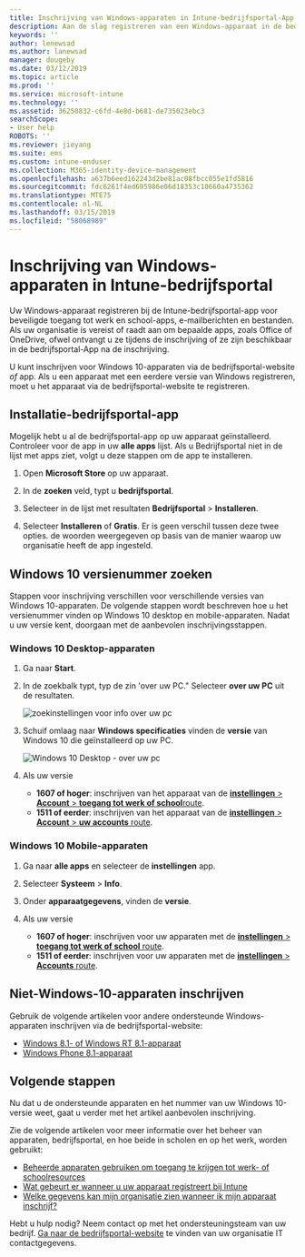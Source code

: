 ```yaml
---
title: Inschrijving van Windows-apparaten in Intune-bedrijfsportal-App | Microsoft Docs
description: Aan de slag registreren van een Windows-apparaat in de bedrijfsportal-App
keywords: ''
author: lenewsad
ms.author: lanewsad
manager: dougeby
ms.date: 03/12/2019
ms.topic: article
ms.prod: ''
ms.service: microsoft-intune
ms.technology: ''
ms.assetid: 36250832-c6fd-4e8d-b681-de735023ebc3
searchScope:
- User help
ROBOTS: ''
ms.reviewer: jieyang
ms.suite: ems
ms.custom: intune-enduser
ms.collection: M365-identity-device-management
ms.openlocfilehash: a637b6eed162243d2be81ac08fbcc055e1fd5816
ms.sourcegitcommit: fdc6261f4ed695986e06d18353c10660a4735362
ms.translationtype: MTE75
ms.contentlocale: nl-NL
ms.lasthandoff: 03/15/2019
ms.locfileid: "58068989"
---
```

# <a name="windows-device-enrollment-in-intune-company-portal"></a>Inschrijving van Windows-apparaten in Intune-bedrijfsportal  

Uw Windows-apparaat registreren bij de Intune-bedrijfsportal-app voor beveiligde toegang tot werk en school-apps, e-mailberichten en bestanden. Als uw organisatie is vereist of raadt aan om bepaalde apps, zoals Office of OneDrive, ofwel ontvangt u ze tijdens de inschrijving of ze zijn beschikbaar in de bedrijfsportal-App na de inschrijving.  

U kunt inschrijven voor Windows 10-apparaten via de bedrijfsportal-website *of* app. Als u een apparaat met een eerdere versie van Windows registreren, moet u het apparaat via de bedrijfsportal-website te registreren.  

## <a name="install-company-portal-app"></a>Installatie-bedrijfsportal-app  
Mogelijk hebt u al de bedrijfsportal-app op uw apparaat geïnstalleerd. Controleer voor de app in uw __alle apps__ lijst.  Als u Bedrijfsportal niet in de lijst met apps ziet, volgt u deze stappen om de app te installeren.  

1. Open **Microsoft Store** op uw apparaat.

2. In de **zoeken** veld, typt u **bedrijfsportal**.

3. Selecteer in de lijst met resultaten **Bedrijfsportal** > **Installeren**.

4. Selecteer **Installeren** of **Gratis**. Er is geen verschil tussen deze twee opties. de woorden weergegeven op basis van de manier waarop uw organisatie heeft de app ingesteld.  

## <a name="find-windows-10-version-number"></a>Windows 10 versienummer zoeken  
Stappen voor inschrijving verschillen voor verschillende versies van Windows 10-apparaten. De volgende stappen wordt beschreven hoe u het versienummer vinden op Windows 10 desktop en mobile-apparaten. Nadat u uw versie kent, doorgaan met de aanbevolen inschrijvingsstappen.  

### <a name="windows-10-desktop-devices"></a>Windows 10 Desktop-apparaten  

1. Ga naar **Start**.

2. In de zoekbalk typt, typ de zin 'over uw PC." Selecteer __over uw PC__ uit de resultaten.  


   ![zoekinstellingen voor info over uw pc](media/searching_for_about_your_pc.png)  

3. Schuif omlaag naar **Windows specificaties** vinden de **versie** van Windows 10 die geïnstalleerd op uw PC.  


   ![Windows 10 Desktop - over uw pc](media/settings_about_pc.png)  

4. Als uw versie  

    *  __1607 of hoger__: inschrijven van het apparaat van de [ **instellingen** > **Account** > **toegang tot werk of school**route](enroll-windows-10-device.md#enroll-windows-10-version-1607-and-later-device).   
    * __1511 of eerder__: inschrijven van het apparaat van de [ **instellingen** > **Account** > **uw accounts** route](enroll-windows-10-device.md#enroll-windows-10-version-1511-and-earlier-device).  

### <a name="windows-10-mobile-devices"></a>Windows 10 Mobile-apparaten       

1.  Ga naar __alle apps__ en selecteer de __instellingen__ app.  
2.  Selecteer __Systeem__ > __Info__.      
3.  Onder __apparaatgegevens__, vinden de __versie__.  
4. Als uw versie  

    *  __1607 of hoger__: inschrijven voor uw apparaten met de [ **instellingen** > **toegang tot werk of school** route](enroll-windows-10-device.md#enroll-windows-10-version-1607-and-later-device).   
    * __1511 of eerder__: inschrijven voor uw apparaten met de [ **instellingen** > **Accounts** route](enroll-windows-10-device.md#enroll-windows-10-version-1511-and-earlier-device).  

## <a name="enroll-non-windows-10-devices"></a>Niet-Windows-10-apparaten inschrijven  
Gebruik de volgende artikelen voor andere ondersteunde Windows-apparaten inschrijven via de bedrijfsportal-website:   
* [Windows 8.1- of Windows RT 8.1-apparaat](enroll-your-W81-or-rt81-windows.md)  
* [Windows Phone 8.1-apparaat](enroll-your-wp81-windows.md)    

## <a name="next-steps"></a>Volgende stappen  
Nu dat u de ondersteunde apparaten en het nummer van uw Windows 10-versie weet, gaat u verder met het artikel aanbevolen inschrijving.  
 
Zie de volgende artikelen voor meer informatie over het beheer van apparaten, bedrijfsportal, en hoe beide in scholen en op het werk, worden gebruikt:  
* [Beheerde apparaten gebruiken om toegang te krijgen tot werk- of schoolresources](use-managed-devices-to-get-work-done.md)  
* [Wat gebeurt er wanneer u uw apparaat registreert bij Intune](what-happens-if-you-install-the-company-portal-app-and-enroll-your-device-in-intune-windows.md)  
* [Welke gegevens kan mijn organisatie zien wanneer ik mijn apparaat inschrijf?](what-info-can-your-company-see-when-you-enroll-your-device-in-intune.md)  

Hebt u hulp nodig? Neem contact op met het ondersteuningsteam van uw bedrijf. [Ga naar de bedrijfsportal-website](https://go.microsoft.com/fwlink/?linkid=2010980) te vinden van uw organisatie IT contactgegevens.  
